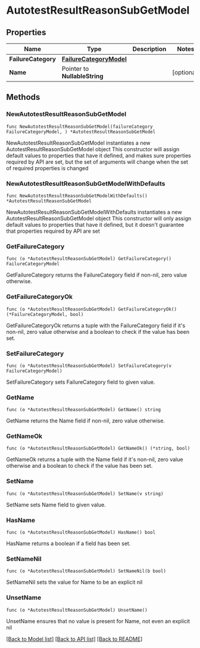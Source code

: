 # AutotestResultReasonSubGetModel

## Properties

Name | Type | Description | Notes
------------ | ------------- | ------------- | -------------
**FailureCategory** | [**FailureCategoryModel**](FailureCategoryModel.md) |  | 
**Name** | Pointer to **NullableString** |  | [optional] 

## Methods

### NewAutotestResultReasonSubGetModel

`func NewAutotestResultReasonSubGetModel(failureCategory FailureCategoryModel, ) *AutotestResultReasonSubGetModel`

NewAutotestResultReasonSubGetModel instantiates a new AutotestResultReasonSubGetModel object
This constructor will assign default values to properties that have it defined,
and makes sure properties required by API are set, but the set of arguments
will change when the set of required properties is changed

### NewAutotestResultReasonSubGetModelWithDefaults

`func NewAutotestResultReasonSubGetModelWithDefaults() *AutotestResultReasonSubGetModel`

NewAutotestResultReasonSubGetModelWithDefaults instantiates a new AutotestResultReasonSubGetModel object
This constructor will only assign default values to properties that have it defined,
but it doesn't guarantee that properties required by API are set

### GetFailureCategory

`func (o *AutotestResultReasonSubGetModel) GetFailureCategory() FailureCategoryModel`

GetFailureCategory returns the FailureCategory field if non-nil, zero value otherwise.

### GetFailureCategoryOk

`func (o *AutotestResultReasonSubGetModel) GetFailureCategoryOk() (*FailureCategoryModel, bool)`

GetFailureCategoryOk returns a tuple with the FailureCategory field if it's non-nil, zero value otherwise
and a boolean to check if the value has been set.

### SetFailureCategory

`func (o *AutotestResultReasonSubGetModel) SetFailureCategory(v FailureCategoryModel)`

SetFailureCategory sets FailureCategory field to given value.


### GetName

`func (o *AutotestResultReasonSubGetModel) GetName() string`

GetName returns the Name field if non-nil, zero value otherwise.

### GetNameOk

`func (o *AutotestResultReasonSubGetModel) GetNameOk() (*string, bool)`

GetNameOk returns a tuple with the Name field if it's non-nil, zero value otherwise
and a boolean to check if the value has been set.

### SetName

`func (o *AutotestResultReasonSubGetModel) SetName(v string)`

SetName sets Name field to given value.

### HasName

`func (o *AutotestResultReasonSubGetModel) HasName() bool`

HasName returns a boolean if a field has been set.

### SetNameNil

`func (o *AutotestResultReasonSubGetModel) SetNameNil(b bool)`

 SetNameNil sets the value for Name to be an explicit nil

### UnsetName
`func (o *AutotestResultReasonSubGetModel) UnsetName()`

UnsetName ensures that no value is present for Name, not even an explicit nil

[[Back to Model list]](../README.md#documentation-for-models) [[Back to API list]](../README.md#documentation-for-api-endpoints) [[Back to README]](../README.md)



